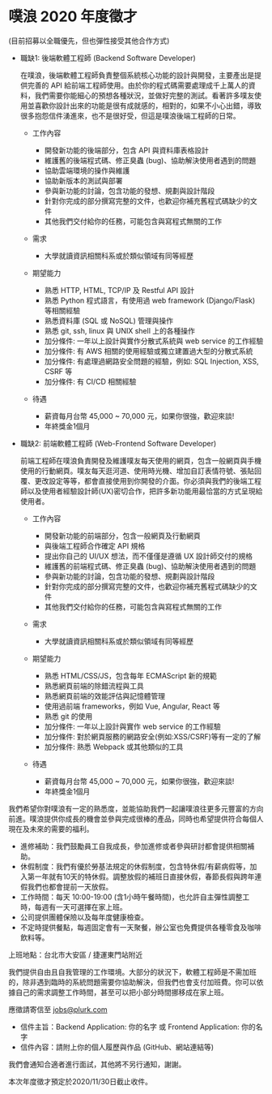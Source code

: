 # 噗浪 2020 年度徵才
(目前招募以全職優先，但也彈性接受其他合作方式)
 
- 職缺1: 後端軟體工程師 (Backend Software Developer)

    在噗浪，後端軟體工程師負責整個系統核心功能的設計與開發，主要產出是提供完善的 API 給前端工程師使用。由於你的程式碼需要處理成千上萬人的資料，我們需要你能細心的預想各種狀況，並做好完整的測試。看著許多噗友使用並喜歡你設計出來的功能是很有成就感的，相對的，如果不小心出錯，導致很多抱怨信件湧進來，也不是很好受，但這是噗浪後端工程師的日常。
 
    - 工作內容
        - 開發新功能的後端部分，包含 API 與資料庫表格設計
        - 維護舊的後端程式碼、修正臭蟲 (bug)、協助解決使用者遇到的問題
        - 協助雲端環境的操作與維護
        - 協助新版本的測試與部署
        - 參與新功能的討論，包含功能的發想、規劃與設計階段
        - 針對你完成的部分撰寫完整的文件，也歡迎你補充舊程式碼缺少的文件
        - 其他我們交付給你的任務，可能包含與寫程式無關的工作

    - 需求
        - 大學就讀資訊相關科系或於類似領域有同等經歷

    - 期望能力
        - 熟悉 HTTP, HTML, TCP/IP 及 Restful API 設計
        - 熟悉 Python 程式語言，有使用過 web framework (Django/Flask) 等相關經驗
        - 熟悉資料庫 (SQL 或 NoSQL) 管理與操作
        - 熟悉 git, ssh, linux 與 UNIX shell 上的各種操作
        - 加分條件: 一年以上設計與實作分散式系統與 web service 的工作經驗
        - 加分條件: 有 AWS 相關的使用經驗或獨立建置過大型的分散式系統
        - 加分條件: 有處理過網路安全問題的經驗，例如: SQL Injection, XSS, CSRF 等
        - 加分條件: 有 CI/CD 相關經驗
    
    - 待遇
        - 薪資每月台幣 45,000 ~ 70,000 元，如果你很強，歡迎來談!
        - 年終獎金1個月

- 職缺2: 前端軟體工程師 (Web-Frontend Software Developer)
 
    前端工程師在噗浪負責開發及維護噗友每天使用的網頁，包含一般網頁與手機使用的行動網頁。噗友每天逛河道、使用時光機、增加自訂表情符號、張貼回覆、更改設定等等，都會直接使用到你開發的介面。你必須與我們的後端工程師以及使用者經驗設計師(UX)密切合作，把許多新功能用最恰當的方式呈現給使用者。
    
    - 工作內容
        - 開發新功能的前端部分，包含一般網頁及行動網頁
        - 與後端工程師合作確定 API 規格
        - 提出你自己的 UI/UX 想法，而不僅僅是遵循 UX 設計師交付的規格
        - 維護舊的前端程式碼、修正臭蟲 (bug)、協助解決使用者遇到的問題
        - 參與新功能的討論，包含功能的發想、規劃與設計階段
        - 針對你完成的部分撰寫完整的文件，也歡迎你補充舊程式碼缺少的文件
        - 其他我們交付給你的任務，可能包含與寫程式無關的工作
    
    - 需求
        - 大學就讀資訊相關科系或於類似領域有同等經歷
    
    - 期望能力
        - 熟悉 HTML/CSS/JS，包含每年 ECMAScript 新的規範
        - 熟悉網頁前端的除錯流程與工具
        - 熟悉網頁前端的效能評估與記憶體管理
        - 使用過前端 frameworks，例如 Vue, Angular, React 等
        - 熟悉 git 的使用
        - 加分條件: 一年以上設計與實作 web service 的工作經驗
        - 加分條件: 對於網頁服務的網路安全(例如:XSS/CSRF)等有一定的了解
        - 加分條件: 熟悉 Webpack 或其他類似的工具
    
    - 待遇
        - 薪資每月台幣 45,000 ~ 70,000 元，如果你很強，歡迎來談!
        - 年終獎金1個月
 

我們希望你對噗浪有一定的熟悉度，並能協助我們一起讓噗浪往更多元豐富的方向前進。噗浪提供你成長的機會並參與完成很棒的產品，同時也希望提供符合每個人現在及未來的需要的福利。
 
- 進修補助：我們鼓勵員工自我成長，參加進修或者參與研討都會提供相關補助。
- 休假制度：我們有優於勞基法規定的休假制度，包含特休假/有薪病假等，加入第一年就有10天的特休假。調整放假的補班日直接休假，春節長假與跨年連假我們也都會提前一天放假。
- 工作時間：每天 10:00-19:00 (含1小時午餐時間)，也允許自主彈性調整工時，每週有一天可選擇在家上班。
- 公司提供團體保險以及每年度健康檢查。
- 不定時提供餐點，每週固定會有一天聚餐，辦公室也免費提供各種零食及咖啡飲料等。

上班地點：台北市大安區 / 捷運東門站附近

我們提供自由且自我管理的工作環境。大部分的狀況下，軟體工程師是不需加班的，除非遇到臨時的系統問題需要你協助解決，但我們也會支付加班費。你可以依據自己的需求調整工作時間，甚至可以把小部分時間挪移成在家上班。
 
應徵請寄信至 jobs@plurk.com
- 信件主旨：Backend Application: 你的名字 或 Frontend Application: 你的名字
- 信件內容：請附上你的個人履歷與作品 (GitHub、網站連結等)

我們會通知合適者進行面試，其他將不另行通知，謝謝。

本次年度徵才預定於2020/11/30日截止收件。
